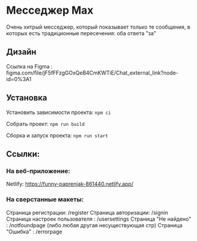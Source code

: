 # Месседжер Max

Очень хитрый месседжер, который показывает только те сообщения, в которых есть традиционные пересечения: оба ответа "за"

## Дизайн

Ссылка на Figma : figma.com/file/jF5fFFzgGOxQeB4CmKWTiE/Chat_external_link?node-id=0%3A1

## Установка

Установить зависимости проекта: `npm ci`

Собрать проект: `npm run build`

Сборка и запуск проекта: `npm run start`

## Ссылки:

### На веб-приложение:

Netlify: https://funny-paprenjak-861440.netlify.app/

### На сверстанные макеты:

Страница регистрации: /register
Страница авторизации: /signin
Страница настроек пользователя : /usersettings
Страница "Не найдено" : /notfoundpage (либо любая другая несуществующая стр)
Страница "Ошибка" : /errorpage
